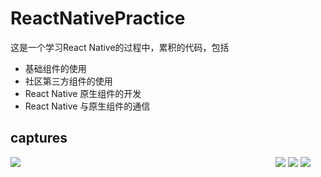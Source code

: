 # ReactNativePractice

这是一个学习React Native的过程中，累积的代码，包括
- 基础组件的使用
- 社区第三方组件的使用
- React Native 原生组件的开发
- React Native 与原生组件的通信


## captures


<img src="https://github.com/REBOOTERS/ReactNativePractice/blob/fb12c22d63b7b61e4773813c1fb0d5ddfb994e45/captures/vectoricons.png"/>
<img width=400,height=auto,src="https://github.com/REBOOTERS/ReactNativePractice/blob/55ee2201f5118996243c76a7f42457a1fe72167b/captures/scrollview.png"/>
<img src="https://github.com/REBOOTERS/ReactNativePractice/blob/55ee2201f5118996243c76a7f42457a1fe72167b/captures/animations.png"/>
<img src="https://github.com/REBOOTERS/ReactNativePractice/blob/55ee2201f5118996243c76a7f42457a1fe72167b/captures/flatlist.png"/>
<img src="https://github.com/REBOOTERS/ReactNativePractice/blob/55ee2201f5118996243c76a7f42457a1fe72167b/captures/swipe.png"/>
